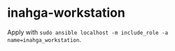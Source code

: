 inahga-workstation
=========

Apply with `sudo ansible localhost -m include_role -a name=inahga_workstation`.
